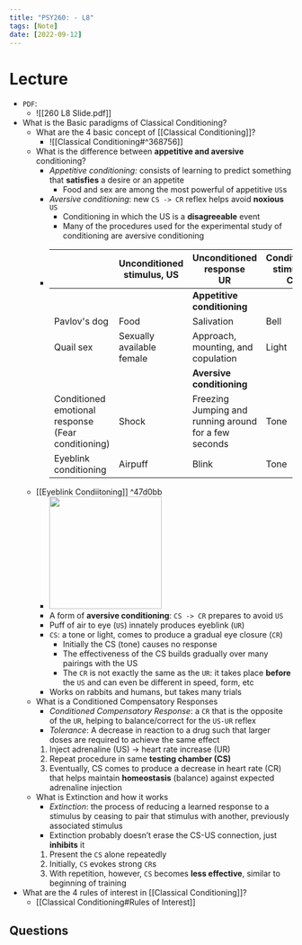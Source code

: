 ```yaml
---
title: "PSY260: - L8"
tags: [Note]
date: [2022-09-12]
---
```


# Lecture

- `PDF`:
    - ![[260 L8 Slide.pdf]]
- What is the Basic paradigms of Classical Conditioning?
    - What are the 4 basic concept of [[Classical Conditioning]]?
        - ![[Classical Conditioning#^368756]]
    - What is the difference between **appetitive and aversive** conditioning?
        - *Appetitive conditioning:* consists of learning to predict something that **satisfies** a desire or an appetite
            - Food and sex are among the most powerful of appetitive `US`s
        - *Aversive conditioning*: new `CS -> CR` reflex helps avoid **noxious** `US`
            - Conditioning in which the US is a **disagreeable** event
            - Many of the procedures used for the experimental study of conditioning are aversive conditioning
        - |                                | Unconditioned stimulus, US | Unconditioned response <br> UR         | Conditioned stimulus, CS | Conditioned response, CR |
            | ------------------------------ | -------------------------- | ---------------------------------- | ------------------------ | ------------------------ |
            |                                |                            | **Appetitive conditioning**            |                          |                          |
            | Pavlov's dog                   | Food                       | Salivation                         | Bell                     | Salivation               |
            | Quail sex                      | Sexually available female  | Approach, mounting, and copulation | Light                    | Approach                 |
            |                                |                            | **Aversive conditioning**              |                          |                          |
            | Conditioned emotional response (Fear conditioning) | Shock                      | Freezing <br> Jumping and running around for a few seconds                           | Tone                     | Freezing                 |
            | Eyeblink conditioning          | Airpuff                    | Blink                              | Tone                     | Blink                    |
    - [[Eyeblink Condiitoning]] ^47d0bb
        - <img src="https://tva1.sinaimg.cn/large/008vxvgGgy1h7hd1ks9q4j30ts13kdi7.jpg" width="200">
        - A form of **aversive conditioning**: `CS -> CR` prepares to avoid `US`
        - Puff of air to eye (`US`) innately produces eyeblink (`UR`)
        - `CS`: a tone or light, comes to produce a gradual eye closure (`CR`)
            - Initially the CS (tone) causes no response
            - The effectiveness of the CS builds gradually over many pairings with the US
            - The `CR` is not exactly the same as the `UR`: it takes place **before** the `US` and can even be different in speed, form, etc
        - Works on rabbits and humans, but takes many trials
    - What is a Conditioned Compensatory Responses
        - *Conditioned Compensatory Response*:  a `CR` that is the opposite of the `UR`, helping to balance/correct for the `US-UR` reflex
        - *Tolerance*: A decrease in reaction to a drug such that larger doses are required to achieve the same effect
        1. Inject adrenaline (US) -> heart rate increase (UR)
        2. Repeat procedure in same **testing chamber (CS)**
        3. Eventually, CS comes to produce a decrease in heart rate (CR) that helps maintain **homeostasis** (balance) against expected adrenaline injection
    - What is Extinction and how it works
        - *Extinction*: the process of reducing a learned response to a stimulus by ceasing to pair that stimulus with another, previously associated stimulus
        - Extinction probably doesn’t erase the CS-US connection, just **inhibits** it
        1. Present the `CS` alone repeatedly
        2. Initially, `CS` evokes strong `CR`s
        3. With repetition, however, `CS` becomes **less effective**, similar to beginning of training
- What are the 4 rules of interest in [[Classical Conditioning]]?
    - [[Classical Conditioning#Rules of Interest]]


## Questions
